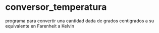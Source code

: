 # conversor_temperatura
programa para convertir una cantidad dada de grados centigrados a su equivalente en Farenheit a Kelvin
